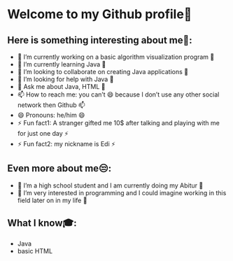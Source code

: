 # Welcome to my Github profile👋
## Here is something interesting about me🤣:

- 🔭 I’m currently working on a basic algorithm visualization program 🔭
- 🌱 I’m currently learning Java 🌱
- 👯 I’m looking to collaborate on creating Java applications 👯
- 🤔 I’m looking for help with Java 🤔
- 💬 Ask me about Java, HTML 💬
- 📫 How to reach me: you can’t 😄 because I don’t use any other social network then Github 📫
- 😄 Pronouns: he/him 😄
- ⚡ Fun fact1: A stranger gifted me 10$ after talking and playing with me for just one day ⚡
- ⚡ Fun fact2: my nickname is Edi ⚡

## Even more about me😒:

- 🧑 I’m a high school student and I am currently doing my Abitur 🧑
- 🤵 I’m very interested in programming and I could imagine working in this field later on in my life 🤵

##  What I know🎓:

- Java
- basic HTML
